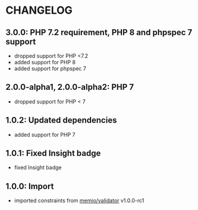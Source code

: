# CHANGELOG

## 3.0.0: PHP 7.2 requirement, PHP 8 and phpspec 7 support

* dropped support for PHP <7.2
* added support for PHP 8
* added support for phpspec 7

## 2.0.0-alpha1, 2.0.0-alpha2: PHP 7

* dropped support for PHP < 7

## 1.0.2: Updated dependencies

* added support for PHP 7

## 1.0.1: Fixed Insight badge

* fixed Insight badge

## 1.0.0: Import

* imported constraints from [memio/validator](http://github.com/memio/validator) v1.0.0-rc1
